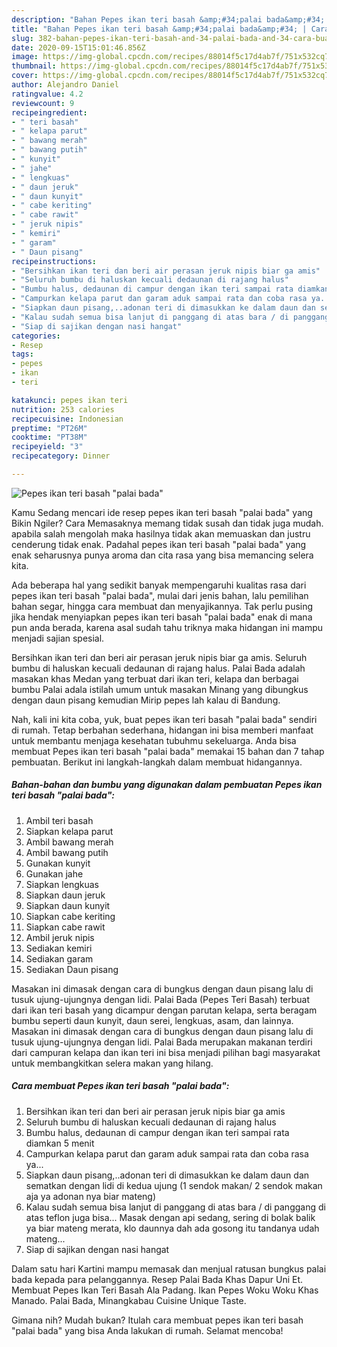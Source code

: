```yaml
---
description: "Bahan Pepes ikan teri basah &amp;#34;palai bada&amp;#34; | Cara Buat Pepes ikan teri basah &amp;#34;palai bada&amp;#34; Yang Menggugah Selera"
title: "Bahan Pepes ikan teri basah &amp;#34;palai bada&amp;#34; | Cara Buat Pepes ikan teri basah &amp;#34;palai bada&amp;#34; Yang Menggugah Selera"
slug: 382-bahan-pepes-ikan-teri-basah-and-34-palai-bada-and-34-cara-buat-pepes-ikan-teri-basah-and-34-palai-bada-and-34-yang-menggugah-selera
date: 2020-09-15T15:01:46.856Z
image: https://img-global.cpcdn.com/recipes/88014f5c17d4ab7f/751x532cq70/pepes-ikan-teri-basah-palai-bada-foto-resep-utama.jpg
thumbnail: https://img-global.cpcdn.com/recipes/88014f5c17d4ab7f/751x532cq70/pepes-ikan-teri-basah-palai-bada-foto-resep-utama.jpg
cover: https://img-global.cpcdn.com/recipes/88014f5c17d4ab7f/751x532cq70/pepes-ikan-teri-basah-palai-bada-foto-resep-utama.jpg
author: Alejandro Daniel
ratingvalue: 4.2
reviewcount: 9
recipeingredient:
- " teri basah"
- " kelapa parut"
- " bawang merah"
- " bawang putih"
- " kunyit"
- " jahe"
- " lengkuas"
- " daun jeruk"
- " daun kunyit"
- " cabe keriting"
- " cabe rawit"
- " jeruk nipis"
- " kemiri"
- " garam"
- " Daun pisang"
recipeinstructions:
- "Bersihkan ikan teri dan beri air perasan jeruk nipis biar ga amis"
- "Seluruh bumbu di haluskan kecuali dedaunan di rajang halus"
- "Bumbu halus, dedaunan di campur dengan ikan teri sampai rata diamkan 5 menit"
- "Campurkan kelapa parut dan garam aduk sampai rata dan coba rasa ya..."
- "Siapkan daun pisang,..adonan teri di dimasukkan ke dalam daun dan sematkan dengan lidi di kedua ujung (1 sendok makan/ 2 sendok makan aja ya adonan nya biar mateng)"
- "Kalau sudah semua bisa lanjut di panggang di atas bara / di panggang di atas teflon juga bisa... Masak dengan api sedang, sering di bolak balik ya biar mateng merata, klo daunnya dah ada gosong itu tandanya udah mateng..."
- "Siap di sajikan dengan nasi hangat"
categories:
- Resep
tags:
- pepes
- ikan
- teri

katakunci: pepes ikan teri 
nutrition: 253 calories
recipecuisine: Indonesian
preptime: "PT26M"
cooktime: "PT38M"
recipeyield: "3"
recipecategory: Dinner

---
```



![Pepes ikan teri basah &#34;palai bada&#34;](https://img-global.cpcdn.com/recipes/88014f5c17d4ab7f/751x532cq70/pepes-ikan-teri-basah-palai-bada-foto-resep-utama.jpg)

Kamu Sedang mencari ide resep pepes ikan teri basah &#34;palai bada&#34; yang Bikin Ngiler? Cara Memasaknya memang tidak susah dan tidak juga mudah. apabila salah mengolah maka hasilnya tidak akan memuaskan dan justru cenderung tidak enak. Padahal pepes ikan teri basah &#34;palai bada&#34; yang enak seharusnya punya aroma dan cita rasa yang bisa memancing selera kita.

Ada beberapa hal yang sedikit banyak mempengaruhi kualitas rasa dari pepes ikan teri basah &#34;palai bada&#34;, mulai dari jenis bahan, lalu pemilihan bahan segar, hingga cara membuat dan menyajikannya. Tak perlu pusing jika hendak menyiapkan pepes ikan teri basah &#34;palai bada&#34; enak di mana pun anda berada, karena asal sudah tahu triknya maka hidangan ini mampu menjadi sajian spesial.

Bersihkan ikan teri dan beri air perasan jeruk nipis biar ga amis. Seluruh bumbu di haluskan kecuali dedaunan di rajang halus. Palai Bada adalah masakan khas Medan yang terbuat dari ikan teri, kelapa dan berbagai bumbu Palai adala istilah umum untuk masakan Minang yang dibungkus dengan daun pisang kemudian Mirip pepes lah kalau di Bandung.


Nah, kali ini kita coba, yuk, buat pepes ikan teri basah &#34;palai bada&#34; sendiri di rumah. Tetap berbahan sederhana, hidangan ini bisa memberi manfaat untuk membantu menjaga kesehatan tubuhmu sekeluarga. Anda bisa membuat Pepes ikan teri basah &#34;palai bada&#34; memakai 15 bahan dan 7 tahap pembuatan. Berikut ini langkah-langkah dalam membuat hidangannya.

<!--inarticleads1-->

##### Bahan-bahan dan bumbu yang digunakan dalam pembuatan Pepes ikan teri basah &#34;palai bada&#34;:

1. Ambil  teri basah
1. Siapkan  kelapa parut
1. Ambil  bawang merah
1. Ambil  bawang putih
1. Gunakan  kunyit
1. Gunakan  jahe
1. Siapkan  lengkuas
1. Siapkan  daun jeruk
1. Siapkan  daun kunyit
1. Siapkan  cabe keriting
1. Siapkan  cabe rawit
1. Ambil  jeruk nipis
1. Sediakan  kemiri
1. Sediakan  garam
1. Sediakan  Daun pisang


Masakan ini dimasak dengan cara di bungkus dengan daun pisang lalu di tusuk ujung-ujungnya dengan lidi. Palai Bada (Pepes Teri Basah) terbuat dari ikan teri basah yang dicampur dengan parutan kelapa, serta beragam bumbu seperti daun kunyit, daun serei, lengkuas, asam, dan lainnya. Masakan ini dimasak dengan cara di bungkus dengan daun pisang lalu di tusuk ujung-ujungnya dengan lidi. Palai Bada merupakan makanan terdiri dari campuran kelapa dan ikan teri ini bisa menjadi pilihan bagi masyarakat untuk membangkitkan selera makan yang hilang. 

<!--inarticleads2-->

##### Cara membuat Pepes ikan teri basah &#34;palai bada&#34;:

1. Bersihkan ikan teri dan beri air perasan jeruk nipis biar ga amis
1. Seluruh bumbu di haluskan kecuali dedaunan di rajang halus
1. Bumbu halus, dedaunan di campur dengan ikan teri sampai rata diamkan 5 menit
1. Campurkan kelapa parut dan garam aduk sampai rata dan coba rasa ya...
1. Siapkan daun pisang,..adonan teri di dimasukkan ke dalam daun dan sematkan dengan lidi di kedua ujung (1 sendok makan/ 2 sendok makan aja ya adonan nya biar mateng)
1. Kalau sudah semua bisa lanjut di panggang di atas bara / di panggang di atas teflon juga bisa... Masak dengan api sedang, sering di bolak balik ya biar mateng merata, klo daunnya dah ada gosong itu tandanya udah mateng...
1. Siap di sajikan dengan nasi hangat


Dalam satu hari Kartini mampu memasak dan menjual ratusan bungkus palai bada kepada para pelanggannya. Resep Palai Bada Khas Dapur Uni Et. Membuat Pepes Ikan Teri Basah Ala Padang. Ikan Pepes Woku Woku Khas Manado. Palai Bada, Minangkabau Cuisine Unique Taste. 

Gimana nih? Mudah bukan? Itulah cara membuat pepes ikan teri basah &#34;palai bada&#34; yang bisa Anda lakukan di rumah. Selamat mencoba!
